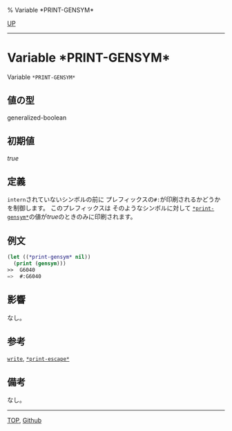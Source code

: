 % Variable \*PRINT-GENSYM\*

[UP](22.4.html)  

---

# Variable **\*PRINT-GENSYM\***


Variable `*PRINT-GENSYM*`


## 値の型

generalized-boolean


## 初期値

*true*


## 定義

`intern`されていないシンボルの前に
プレフィックスの`#:`が印刷されるかどうかを制御します。
このプレフィックスは
そのようなシンボルに対して
[`*print-gensym*`](22.4.print-gensym.html)の値が*true*のときのみに印刷されます。


## 例文

```lisp
(let ((*print-gensym* nil))
  (print (gensym)))
>>  G6040
=>  #:G6040
```


## 影響

なし。


## 参考

[`write`](22.4.write.html),
[`*print-escape*`](22.4.print-escape.html)


## 備考

なし。


---
[TOP](index.html),  [Github](https://github.com/nptcl/npt-japanese)

